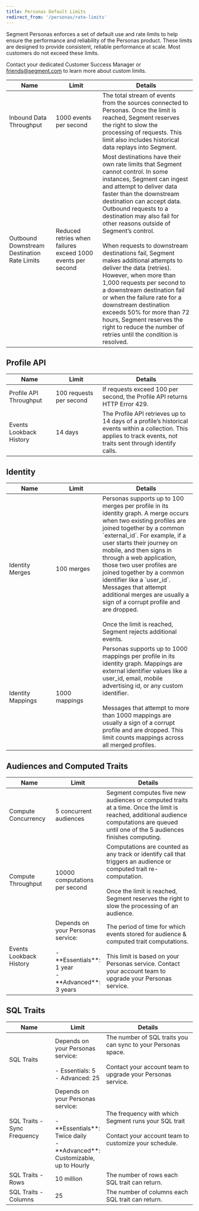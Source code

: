 ```yaml
---
title: Personas Default Limits
redirect_from: '/personas/rate-limits'
---
```


Segment Personas enforces a set of default use and rate limits to help ensure the performance and reliability of the Personas product. These limits are designed to provide consistent, reliable performance at scale. Most customers do not exceed these limits.

Contact your dedicated Customer Success Manager or [friends@segment.com](mailto:friends@segment.com) to learn more about custom limits.

<table id="limit">
<thead>
<tr>
<th style="width:25%">Name</th>
<th style="width:25%">Limit</th>
<th style="width:50%">Details</th>
</tr>
</thead>
<tbody>
<tr>
<td>Inbound Data Throughput</td>
<td>1000 events per second</td>
<td>The total stream of events from the sources connected to Personas. Once the limit is reached, Segment reserves the right to slow the processing of requests. This limit also includes historical data replays into Segment.</td>
</tr>
<tr>
<td>Outbound Downstream Destination Rate Limits</td>
<td>Reduced retries when failures exceed 1000 events per second</td>
<td>Most destinations have their own rate limits that Segment cannot control. In some instances, Segment can ingest and attempt to deliver data faster than the downstream destination can accept data. Outbound requests to a destination may also fail for other reasons outside of Segment’s control. 
<br /><br />
When requests to downstream destinations fail, Segment makes additional attempts to deliver the data (retries). However, when more than 1,000 requests per second to a downstream destination fail or when the failure rate for a downstream destination exceeds 50% for more than 72 hours, Segment reserves the right to reduce the number of retries until the condition is resolved.</td>
</tr>
</tbody>
</table>

## Profile API

<table id="limit">
<thead>
<tr>
<th style="width:25%">Name</th>
<th style="width:25%">Limit</th>
<th style="width:50%">Details</th>
</tr>
</thead>
<tbody>
<tr>
<td>Profile API Throughput</td>
<td>100 requests per second</td>
<td>If requests exceed 100 per second, the Profile API returns HTTP Error 429.</td>
</tr>
<tr>
<td>Events Lookback History</td>
<td>14 days</td>
<td>The Profile API retrieves up to 14 days of a profile’s historical events within a collection. This applies to track events, not traits sent through identify calls.</td>
</tr>
</tbody>
</table>

## Identity

<table id="limit">
<thead>
<tr>
<th style="width:25%">Name</th>
<th style="width:25%">Limit</th>
<th style="width:50%">Details</th>
</tr>
</thead>
<tbody>
<tr>
<td>Identity Merges</td>
<td>100 merges</td>
<td>Personas supports up to 100 merges per profile in its identity graph. A merge occurs when two existing profiles are joined together by a common `external_id`. For example, if a user starts their journey on mobile, and then signs in through a web application, those two user profiles are joined together by a common identifier like a `user_id`. Messages that attempt additional merges are usually a sign of a corrupt profile and are dropped.
<br /><br />
Once the limit is reached, Segment rejects additional events.</td>
</tr>
<tr>
<td>Identity Mappings</td>
<td>1000 mappings</td>
<td>Personas supports up to 1000 mappings per profile in its identity graph. Mappings are external identifier values like a user_id, email, mobile advertising id, or any custom identifier. 
<br /><br />
Messages that attempt to more than 1000 mappings are usually a sign of a corrupt profile and are dropped. This limit counts mappings across all merged profiles.</td>
</tr>
</tbody>
</table>

## Audiences and Computed Traits

<table id="limit">
<thead>
<tr>
<th style="width:25%">Name</th>
<th style="width:25%">Limit</th>
<th style="width:50%">Details</th>
</tr>
</thead>
<tbody>
<tr>
<td>Compute Concurrency</td>
<td>5 concurrent audiences</td>
<td>Segment computes five new audiences or computed traits at a time. Once the limit is reached, additional audience computations are queued until one of the 5 audiences finishes computing.</td>
</tr>
<tr>
<td>Compute Throughput</td>
<td>10000 computations per second</td>
<td>Computations are counted as any track or identify call that triggers an audience or computed trait re-computation.
<br /><br />
Once the limit is reached, Segment reserves the right to slow the processing of an audience.</td>
</tr>
<tr>
<td>Events Lookback History</td>
<td>Depends on your Personas service:
<br /><br />
- **Essentials**: 1 year
<br />
- **Advanced**: 3 years
</td>
<td>The period of time for which events stored for audience & computed trait computations. 
<br /><br />
This limit is based on your Personas service. Contact your account team to upgrade your Personas service.</td></tr>
</tbody>
</table>

## SQL Traits

<table id="limit">
<thead>
<tr>
<th style="width:25%">Name</th>
<th style="width:25%">Limit</th>
<th style="width:50%">Details</th>
</tr>
</thead>
<tbody>
<tr>
<td>SQL Traits</td>
<td>Depends on your Personas service:
<br /><br />
- Essentials: 5
<br />
- Advanced: 25

</td>
<td>The number of SQL traits you can sync to your Personas space.
<br /><br />
Contact your account team to upgrade your Personas service.</td>
</tr>
<tr>
<td>SQL Traits - Sync Frequency</td>
<td>Depends on your Personas service:
<br /><br />
- **Essentials**: Twice daily
<br />
- **Advanced**: Customizable, up to Hourly</td>
<td>The frequency with which Segment runs your SQL trait
<br /><br />
Contact your account team to customize your schedule.</td>
</tr>
<tr>
<td>SQL Traits - Rows</td>
<td>10 million</td>
<td>The number of rows each SQL trait can return.</td>
</tr>
<tr>
<td>SQL Traits - Columns</td>
<td>25</td>
<td>The number of columns each SQL trait can return.</td>
</tr>
</tbody>
</table>
